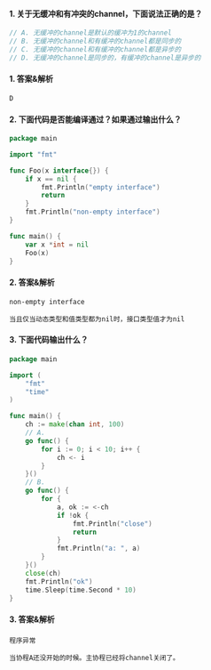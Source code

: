 #### 1. 关于无缓冲和有冲突的channel，下面说法正确的是？

```go
// A. 无缓冲的channel是默认的缓冲为1的channel
// B. 无缓冲的channel和有缓冲的channel都是同步的
// C. 无缓冲的channel和有缓冲的channel都是异步的
// D. 无缓冲的channel是同步的，有缓冲的channel是异步的
```

#### 1. 答案&解析

```text
D
```

#### 2. 下面代码是否能编译通过？如果通过输出什么？

```go
package main

import "fmt"

func Foo(x interface{}) {
	if x == nil {
		fmt.Println("empty interface")
		return
	}
	fmt.Println("non-empty interface")
}

func main() {
	var x *int = nil
	Foo(x)
}
```

#### 2. 答案&解析

```text
non-empty interface

当且仅当动态类型和值类型都为nil时，接口类型值才为nil
```

#### 3. 下面代码输出什么？

```go
package main

import (
	"fmt"
	"time"
)

func main() {
	ch := make(chan int, 100)
	// A.
	go func() {
		for i := 0; i < 10; i++ {
			ch <- i
		}
	}()
	// B.
	go func() {
		for {
			a, ok := <-ch
			if !ok {
				fmt.Println("close")
				return
			}
			fmt.Println("a: ", a)
		}
	}()
	close(ch)
	fmt.Println("ok")
	time.Sleep(time.Second * 10)
}
```

#### 3. 答案&解析

```text
程序异常

当协程A还没开始的时候。主协程已经将channel关闭了。
```
